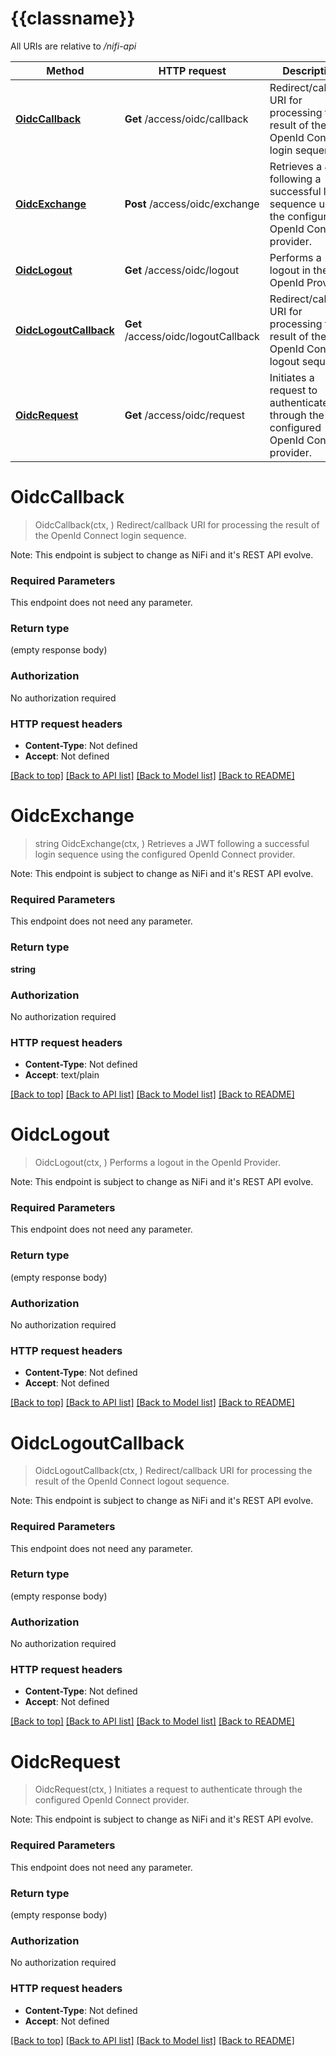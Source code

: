 # {{classname}}

All URIs are relative to */nifi-api*

Method | HTTP request | Description
------------- | ------------- | -------------
[**OidcCallback**](AccessoidcApi.md#OidcCallback) | **Get** /access/oidc/callback | Redirect/callback URI for processing the result of the OpenId Connect login sequence.
[**OidcExchange**](AccessoidcApi.md#OidcExchange) | **Post** /access/oidc/exchange | Retrieves a JWT following a successful login sequence using the configured OpenId Connect provider.
[**OidcLogout**](AccessoidcApi.md#OidcLogout) | **Get** /access/oidc/logout | Performs a logout in the OpenId Provider.
[**OidcLogoutCallback**](AccessoidcApi.md#OidcLogoutCallback) | **Get** /access/oidc/logoutCallback | Redirect/callback URI for processing the result of the OpenId Connect logout sequence.
[**OidcRequest**](AccessoidcApi.md#OidcRequest) | **Get** /access/oidc/request | Initiates a request to authenticate through the configured OpenId Connect provider.

# **OidcCallback**
> OidcCallback(ctx, )
Redirect/callback URI for processing the result of the OpenId Connect login sequence.

Note: This endpoint is subject to change as NiFi and it's REST API evolve.

### Required Parameters
This endpoint does not need any parameter.

### Return type

 (empty response body)

### Authorization

No authorization required

### HTTP request headers

 - **Content-Type**: Not defined
 - **Accept**: Not defined

[[Back to top]](#) [[Back to API list]](../README.md#documentation-for-api-endpoints) [[Back to Model list]](../README.md#documentation-for-models) [[Back to README]](../README.md)

# **OidcExchange**
> string OidcExchange(ctx, )
Retrieves a JWT following a successful login sequence using the configured OpenId Connect provider.

Note: This endpoint is subject to change as NiFi and it's REST API evolve.

### Required Parameters
This endpoint does not need any parameter.

### Return type

**string**

### Authorization

No authorization required

### HTTP request headers

 - **Content-Type**: Not defined
 - **Accept**: text/plain

[[Back to top]](#) [[Back to API list]](../README.md#documentation-for-api-endpoints) [[Back to Model list]](../README.md#documentation-for-models) [[Back to README]](../README.md)

# **OidcLogout**
> OidcLogout(ctx, )
Performs a logout in the OpenId Provider.

Note: This endpoint is subject to change as NiFi and it's REST API evolve.

### Required Parameters
This endpoint does not need any parameter.

### Return type

 (empty response body)

### Authorization

No authorization required

### HTTP request headers

 - **Content-Type**: Not defined
 - **Accept**: Not defined

[[Back to top]](#) [[Back to API list]](../README.md#documentation-for-api-endpoints) [[Back to Model list]](../README.md#documentation-for-models) [[Back to README]](../README.md)

# **OidcLogoutCallback**
> OidcLogoutCallback(ctx, )
Redirect/callback URI for processing the result of the OpenId Connect logout sequence.

Note: This endpoint is subject to change as NiFi and it's REST API evolve.

### Required Parameters
This endpoint does not need any parameter.

### Return type

 (empty response body)

### Authorization

No authorization required

### HTTP request headers

 - **Content-Type**: Not defined
 - **Accept**: Not defined

[[Back to top]](#) [[Back to API list]](../README.md#documentation-for-api-endpoints) [[Back to Model list]](../README.md#documentation-for-models) [[Back to README]](../README.md)

# **OidcRequest**
> OidcRequest(ctx, )
Initiates a request to authenticate through the configured OpenId Connect provider.

Note: This endpoint is subject to change as NiFi and it's REST API evolve.

### Required Parameters
This endpoint does not need any parameter.

### Return type

 (empty response body)

### Authorization

No authorization required

### HTTP request headers

 - **Content-Type**: Not defined
 - **Accept**: Not defined

[[Back to top]](#) [[Back to API list]](../README.md#documentation-for-api-endpoints) [[Back to Model list]](../README.md#documentation-for-models) [[Back to README]](../README.md)

